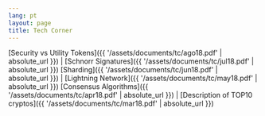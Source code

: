 ```yaml
---
lang: pt
layout: page
title: Tech Corner
---
```


[Security vs Utility Tokens]({{ '/assets/documents/tc/ago18.pdf' | absolute_url }}) | [Schnorr Signatures]({{ '/assets/documents/tc/jul18.pdf' | absolute_url }})
[Sharding]({{ '/assets/documents/tc/jun18.pdf' | absolute_url }}) | [Lightning Network]({{ '/assets/documents/tc/may18.pdf' | absolute_url }})
[Consensus Algorithms]({{ '/assets/documents/tc/apr18.pdf' | absolute_url }}) | [Description of TOP10 cryptos]({{ '/assets/documents/tc/mar18.pdf' | absolute_url }})
